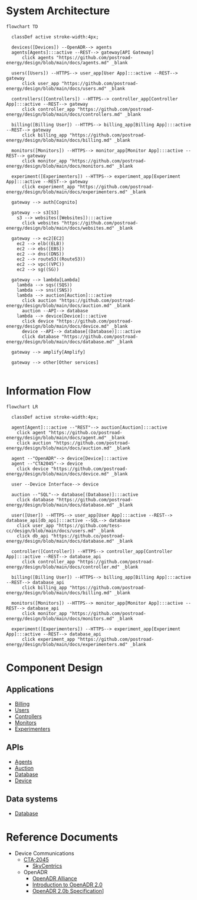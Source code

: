 # System Architecture
```mermaid
flowchart TD
  
  classDef active stroke-width:4px;

  devices([Devices]) --OpenADR--> agents  
  agents[Agents]:::active --REST--> gateway[API Gateway]
      click agents "https://github.com/postroad-energy/design/blob/main/docs/agents.md" _blank

  users([Users]) --HTTPS--> user_app[User App]:::active --REST--> gateway
      click user_app "https://github.com/postroad-energy/design/blob/main/docs/users.md" _blank

  controllers([Controllers]) --HTTPS--> controller_app[Controller App]:::active --REST--> gateway
      click controller_app "https://github.com/postroad-energy/design/blob/main/docs/controllers.md" _blank

  billing([Billing User]) --HTTPS--> billing_app[Billing App]:::active --REST--> gateway
      click billing_app "https://github.com/postroad-energy/design/blob/main/docs/billing.md" _blank

  monitors([Monitors]) --HTTPS--> monitor_app[Monitor App]:::active --REST--> gateway
      click monitor_app "https://github.com/postroad-energy/design/blob/main/docs/monitors.md" _blank

  experiment([Experimenters]) --HTTPS--> experiment_app[Experiment App]:::active --REST--> gateway
      click experiment_app "https://github.com/postroad-energy/design/blob/main/docs/experimenters.md" _blank

  gateway --> auth[Cognito]
  
  gateway --> s3[S3]
    s3 --> websites([Websites]):::active
      click websites "https://github.com/postroad-energy/design/blob/main/docs/websites.md" _blank
  
  gateway --> ec2[EC2]
    ec2 --> elb((ELB))
    ec2 --> ebs([EBS])
    ec2 --> dns((DNS))
    ec2 --> route53((Route53))
    ec2 --> vpc((VPC))
    ec2 --> sg((SG))
  
  gateway --> lambda[Lambda]
    lambda --> sqs((SQS))
    lambda --> sns((SNS))
    lambda --> auction[Auction]:::active
      click auction "https://github.com/postroad-energy/design/blob/main/docs/auction.md" _blank
      auction --API--> database  
    lambda --> device[Device]:::active
      click device "https://github.com/postroad-energy/design/blob/main/docs/device.md" _blank
      device --API--> database[(Database)]:::active
      click database "https://github.com/postroad-energy/design/blob/main/docs/database.md" _blank
      
  gateway --> amplify[Amplify]
  
  gateway --> other[Other services]
  
```

# Information Flow

```mermaid
flowchart LR

  classDef active stroke-width:4px;

  agent[Agent]:::active --"REST"--> auction[Auction]:::active
    click agent "https://github.co/postroad-energy/design/blob/main/docs/agent.md" _blank
    click auction "https://github.com/postroad-energy/design/blob/main/docs/auction.md" _blank
    
  agent --"OpenADR"--> device[Device]:::active
  agent --"CTA2045"--> device
    click device "https://github.com/postroad-energy/design/blob/main/docs/device.md" _blank
  
  user --Device Interface--> device
  
  auction --"SQL"--> database[(Database)]:::active
    click database "https://github.com/postroad-energy/design/blob/main/docs/database.md" _blank
  
  user([User]) --HTTPS--> user_app[User App]:::active --REST--> database_api[db_api]:::active --SQL--> database
    click user_app "https://github.com/tess-cc/design/blob/main/docs/users.md" _blank
    click db_api "https://github.co/postroad-energy/design/blob/main/docs/database.md" _blank

  controller([Controller]) --HTTPS--> controller_app[Controller App]:::active --REST--> database_api
      click controller_app "https://github.com/postroad-energy/design/blob/main/docs/controller.md" _blank

  billing([Billing User]) --HTTPS--> billing_app[Billing App]:::active --REST--> database_api
      click billing_app "https://github.com/postroad-energy/design/blob/main/docs/billing.md" _blank

  monitors([Monitors]) --HTTPS--> monitor_app[Monitor App]:::active --REST--> database_api
      click monitor_app "https://github.com/postroad-energy/design/blob/main/docs/monitors.md" _blank

  experiment([Experimenters]) --HTTPS--> experiment_app[Experiment App]:::active --REST--> database_api
      click experiment_app "https://github.com/postroad-energy/design/blob/main/docs/experimenters.md" _blank

```

# Component Design 

## Applications
* [Billing](billing.md)
* [Users](users.md)
* [Controllers](controllers.md)
* [Monitors](monitors.md)
* [Experimenters](experimenters.md)

## APIs
* [Agents](agents.md)
* [Auction](auction.md)
* [Database](database.md)
* [Device](device.md)

## Data systems
* [Database](database.md)

# Reference Documents

* Device Communications
  * [CTA-2045](https://shop.cta.tech/products/modular-communications-interface-for-energy-management)
    * [SkyCentrics](https://skycentrics.com)
  * OpenADR
    * [OpenADR Alliance](https://openadr.org/)
    * [Introduction to OpenADR 2.0](https://www.openadr.org/assets/docs/understanding%20openadr%202%200%20webinar_11_10_11_sm.pdf)
    * [OpenADR 2.0b Specification](https://cimug.ucaiug.org/Projects/CIM-OpenADR/Shared%20Documents/Source%20Documents/OpenADR%20Alliance/OpenADR_2_0b_Profile_Specification_v1.0.pdf)]

